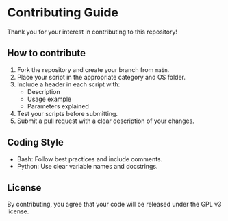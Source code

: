 # Contributing Guide

Thank you for your interest in contributing to this repository!

## How to contribute

1. Fork the repository and create your branch from `main`.
2. Place your script in the appropriate category and OS folder.
3. Include a header in each script with:
   - Description
   - Usage example
   - Parameters explained
4. Test your scripts before submitting.
5. Submit a pull request with a clear description of your changes.

## Coding Style

- Bash: Follow best practices and include comments.
- Python: Use clear variable names and docstrings.

## License

By contributing, you agree that your code will be released under the GPL v3 license.